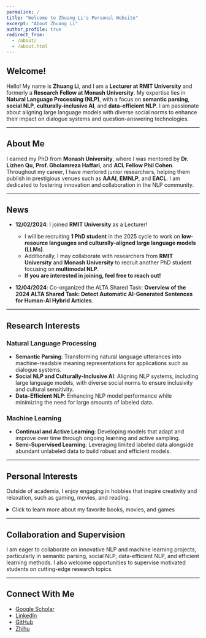```yaml
---
permalink: /
title: "Welcome to Zhuang Li's Personal Website"
excerpt: "About Zhuang Li"
author_profile: true
redirect_from: 
  - /about/
  - /about.html
---
```


## Welcome!

Hello! My name is **Zhuang Li**, and I am a **Lecturer at RMIT University** and formerly a **Research Fellow at Monash University**. My expertise lies in **Natural Language Processing (NLP)**, with a focus on **semantic parsing**, **social NLP**, **culturally-inclusive AI**, and **data-efficient NLP**. I am passionate about aligning large language models with diverse social norms to enhance their impact on dialogue systems and question-answering technologies.

---

## About Me

I earned my PhD from **Monash University**, where I was mentored by **Dr. Lizhen Qu**, **Prof. Gholamreza Haffari**, and **ACL Fellow Phil Cohen**. Throughout my career, I have mentored junior researchers, helping them publish in prestigious venues such as **AAAI**, **EMNLP**, and **EACL**. I am dedicated to fostering innovation and collaboration in the NLP community.

---

## News

- **12/02/2024**: I joined **RMIT University** as a Lecturer! 
  - I will be recruiting **1 PhD student** in the 2025 cycle to work on **low-resource languages and culturally-aligned large language models (LLMs)**.  
  - Additionally, I may collaborate with researchers from **RMIT University** and **Monash University** to recruit another PhD student focusing on **multimodal NLP**.  
  - **If you are interested in joining, feel free to reach out!**  

- **12/04/2024**: Co-organized the ALTA Shared Task: **Overview of the 2024 ALTA Shared Task: Detect Automatic AI-Generated Sentences for Human-AI Hybrid Articles**.  

---

## Research Interests

### Natural Language Processing
- **Semantic Parsing**: Transforming natural language utterances into machine-readable meaning representations for applications such as dialogue systems.  
- **Social NLP and Culturally-Inclusive AI**: Aligning NLP systems, including large language models, with diverse social norms to ensure inclusivity and cultural sensitivity.  
- **Data-Efficient NLP**: Enhancing NLP model performance while minimizing the need for large amounts of labeled data.  

### Machine Learning
- **Continual and Active Learning**: Developing models that adapt and improve over time through ongoing learning and active sampling.  
- **Semi-Supervised Learning**: Leveraging limited labeled data alongside abundant unlabeled data to build robust and efficient models.  

---

## Personal Interests

Outside of academia, I enjoy engaging in hobbies that inspire creativity and relaxation, such as gaming, movies, and reading.

<details>
  <summary>Click to learn more about my favorite books, movies, and games</summary>
  <p><strong>Gaming:</strong> AAA games like <em>Elden Ring</em>, <em>Breath of the Wild</em>, <em>Diablo</em>, <em>Black Myth: Wukong</em>, and <em>Red Dead Redemption</em>.</p>
  <p><strong>Movies:</strong> Sci-fi and fantasy classics like <em>Star Wars</em>, <em>The Lord of the Rings</em>, and <em>The Dark Knight</em>.</p>
  <p><strong>Books:</strong> Works on history and economics, including <em>Les Misérables</em> and <em>The Intelligent Investor</em>.</p>
  <p>I’m also active on <strong><a href="https://www.zhihu.com/people/li-zhuang-72-32" target="_blank">Zhihu</a></strong> (@Alpaca).</p>
</details>

---

## Collaboration and Supervision

I am eager to collaborate on innovative NLP and machine learning projects, particularly in semantic parsing, social NLP, data-efficient NLP, and efficient learning methods. I also welcome opportunities to supervise motivated students on cutting-edge research topics.

---

## Connect With Me

- [Google Scholar](https://scholar.google.com/citations?user=4uhU0NUAAAAJ)
- [LinkedIn](https://www.linkedin.com/in/zhuang-li-68b855b1/)
- [GitHub](https://github.com/zhuang-li)
- [Zhihu](https://www.zhihu.com/people/li-zhuang-72-32)
